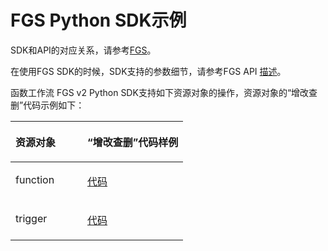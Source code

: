 # FGS Python SDK示例<a name="sdk_02_0037"></a>

SDK和API的对应关系，请参考[FGS](Python-FGS.md)。

在使用FGS SDK的时候，SDK支持的参数细节，请参考FGS API  [描述](https://support.huaweicloud.com/api-functiongraph/functiongraph_06_0105.html)。

函数工作流 FGS v2 Python SDK支持如下资源对象的操作，资源对象的“增改查删”代码示例如下：

<a name="table1076713561811"></a>
<table><thead align="left"><tr id="row198208561389"><th class="cellrowborder" valign="top" width="41.65%" id="mcps1.1.3.1.1"><p id="p118202561820"><a name="p118202561820"></a><a name="p118202561820"></a><strong id="b482017561988"><a name="b482017561988"></a><a name="b482017561988"></a>资源对象</strong></p>
</th>
<th class="cellrowborder" valign="top" width="58.35%" id="mcps1.1.3.1.2"><p id="p158201561688"><a name="p158201561688"></a><a name="p158201561688"></a><strong id="b1782045618812"><a name="b1782045618812"></a><a name="b1782045618812"></a>“增改查删”代码样例</strong></p>
</th>
</tr>
</thead>
<tbody><tr id="row2820156789"><td class="cellrowborder" valign="top" width="41.65%" headers="mcps1.1.3.1.1 "><p id="p0127754155717"><a name="p0127754155717"></a><a name="p0127754155717"></a>function</p>
</td>
<td class="cellrowborder" valign="top" width="58.35%" headers="mcps1.1.3.1.2 "><p id="p48203561788"><a name="p48203561788"></a><a name="p48203561788"></a><a href="https://github.com/huaweicloud/huaweicloud-sdk-python/blob/master/examples/fgs/v2/function.py" target="_blank" rel="noopener noreferrer">代码</a></p>
</td>
</tr>
<tr id="row1482013567818"><td class="cellrowborder" valign="top" width="41.65%" headers="mcps1.1.3.1.1 "><p id="p1781195185813"><a name="p1781195185813"></a><a name="p1781195185813"></a>trigger</p>
</td>
<td class="cellrowborder" valign="top" width="58.35%" headers="mcps1.1.3.1.2 "><p id="p198204561080"><a name="p198204561080"></a><a name="p198204561080"></a><a href="https://github.com/huaweicloud/huaweicloud-sdk-python/blob/master/examples/fgs/v2/triggers.py" target="_blank" rel="noopener noreferrer">代码</a></p>
</td>
</tr>
</tbody>
</table>

